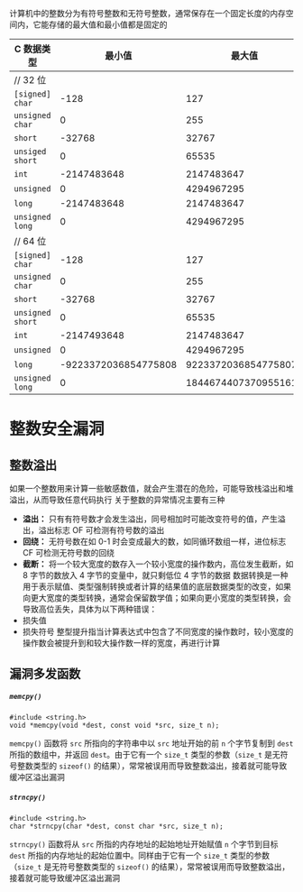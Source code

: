 计算机中的整数分为有符号整数和无符号整数，通常保存在一个固定长度的内存空间内，它能存储的最大值和最小值都是固定的

| C 数据类型           | 最小值                  | 最大值                  |
| ---------------- | -------------------- | -------------------- |
| // 32 位          |                      |                      |
| `[signed] char`  | -128                 | 127                  |
| `unsigned char`  | 0                    | 255                  |
| `short`          | -32768               | 32767                |
| `unsiged short`  | 0                    | 65535                |
| `int`            | -2147483648          | 2147483647           |
| `unsigned`       | 0                    | 4294967295           |
| `long`           | -2147483648          | 2147483647           |
| `unsigned long`  | 0                    | 4294967295           |
| // 64 位          |                      |                      |
| `[signed] char`  | -128                 | 127                  |
| `unsigned char`  | 0                    | 255                  |
| `short`          | -32768               | 32767                |
| `unsigned short` | 0                    | 65535                |
| `int`            | -2147493648          | 2147483647           |
| `unsigned`       | 0                    | 4294967295           |
| `long`           | -9223372036854775808 | 9223372036854775807  |
| `unsigned long`  | 0                    | 18446744073709551615 |
# 整数安全漏洞
## 整数溢出
如果一个整数用来计算一些敏感数值，就会产生潜在的危险，可能导致栈溢出和堆溢出，从而导致任意代码执行
关于整数的异常情况主要有三种
- **溢出：** 只有有符号数才会发生溢出，同号相加时可能改变符号的值，产生溢出，溢出标志 OF 可检测有符号数的溢出
- **回绕：** 无符号数在如 0-1 时会变成最大的数，如同循环数组一样，进位标志 CF 可检测无符号数的回绕
- **截断：** 将一个较大宽度的数存入一个较小宽度的操作数内，高位发生截断，如 8 字节的数放入 4 字节的变量中，就只剩低位 4 字节的数据
数据转换是一种用于表示赋值、类型强制转换或者计算的结果值的底层数据类型的改变，如果向更大宽度的类型转换，通常会保留数学值；如果向更小宽度的类型转换，会导致高位丢失，具体为以下两种错误：
- 损失值
- 损失符号
整型提升指当计算表达式中包含了不同宽度的操作数时，较小宽度的操作数会被提升到和较大操作数一样的宽度，再进行计算
## 漏洞多发函数
##### `memcpy()`
```
#include <string.h>
void *memcpy(void *dest, const void *src, size_t n);
```
`memcpy()` 函数将 `src` 所指向的字符串中以 `src` 地址开始的前 `n` 个字节复制到 `dest` 所指的数组中，并返回 `dest`。由于它有一个 `size_t` 类型的参数（`size_t` 是无符号整数类型的 `sizeof()` 的结果），常常被误用而导致整数溢出，接着就可能导致缓冲区溢出漏洞
##### `strncpy()`
```
#include <string.h>
char *strncpy(char *dest, const char *src, size_t n);
```
`strncpy()` 函数将从 `src` 所指的内存地址的起始地址开始赋值 `n` 个字节到目标 `dest` 所指的内存地址的起始位置中。同样由于它有一个 `size_t` 类型的参数（`size_t` 是无符号整数类型的 `sizeof()` 的结果），常常被误用而导致整数溢出，接着就可能导致缓冲区溢出漏洞